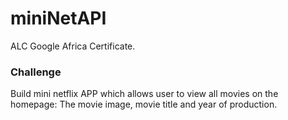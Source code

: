 # miniNetAPI
ALC Google Africa Certificate. 

### Challenge 

Build mini netflix APP which allows user to view all movies on the homepage: The movie image, movie title and year of production.

